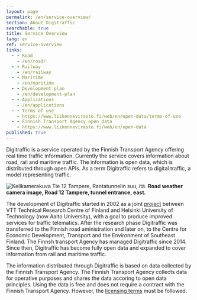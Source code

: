 ```yaml
---
layout: page
permalink: /en/service-overview/
section: About Digitraffic
searchable: true
title: Service Overview
lang: en
ref: service-overview
links:
  - - Road
    - /en/road/
  - - Railway
    - /en/railway
  - - Maritime
    - /en/maritime
  - - Development plan
    - /en/development-plan
  - - Applications
    - /en/applications
  - - Terms of use
    - https://www.liikennevirasto.fi/web/en/open-data/terms-of-use
  - - Finnish Transport Agency open data
    - https://www.liikennevirasto.fi/web/en/open-data
published: true
---
```


Digitraffic is a service operated by the Finnish Transport Agency offering real time traffic information. Currently the service covers information about road, rail and maritime traffic. The information is open data, which is distributed through open APIs. As a term Digitraffic refers to digital traffic, a model representing traffic.

![Kelikamerakuva Tie 12 Tampere, Rantatunnelin suu, itä. ](https://weathercam.digitraffic.fi/C0460900.jpg)
**Road weather camera image, Road 12 Tampere, tunnel entrance, east.**

The development of Digitraffic started in 2002 as a joint [project](http://virtual.vtt.fi/virtual/proj6/fits/julkaisut/hanke3/FITS_30.pdf) between VTT Technical Research Centre of Finland and Helsinki University of Technology (now Aalto University), with a goal to produce improved services for traffic telematics. 
After the research phase Digitraffic was transferred to the Finnish road aministration and later on, to  the Centre for Economic Development, Transport and the Environment of Southeast Finland. The Finnsh transport Agency has managed Digitraffic since 2014. Since then, Digitraffic has become fully open data and expanded to cover information from rail and maritime traffic. 

The information distributed through Digitraffic is based on data collected by the Finnish Transport Agency. The Finnish Transport Agency collects data for operative purposes and shares the data accoring to open data principles. Using the data is free and does not require a contract with the Finnish Transport Agency. However, the [licensing terms](https://www.liikennevirasto.fi/web/en/open-data/terms-of-use) must be followed.

